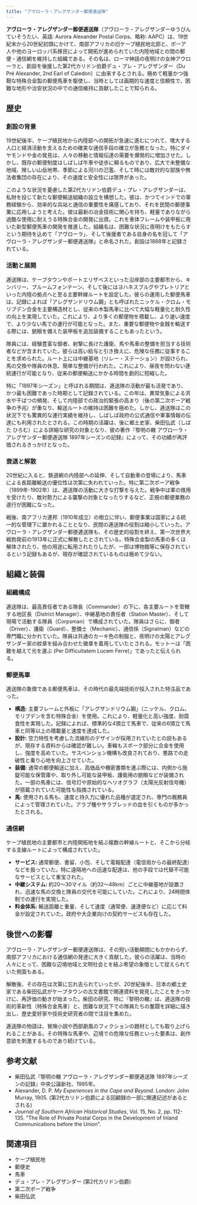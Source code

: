 ```yaml
---
title: "アヴローラ・アレグザンダー郵便逓送隊"
---
```


**アヴローラ・アレグザンダー郵便逓送隊**（アヴローラ・アレグザンダーゆうびんていそうたい、英語: Aurora Alexander Postal Corps、略称: AAPC）は、19世紀末から20世紀初頭にかけて、南部アフリカの旧ケープ植民地北部と、ボーア人や他のヨーロッパ系移民によって開拓が進められていた内陸地域との間の郵便・通信網を維持した組織である。その名は、ローマ神話の夜明けの女神アウローラと、創設を後援した第2代カリドン伯爵デュ・プレ・アレグザンダー（Du Pré Alexander, 2nd Earl of Caledon）に由来するとされる。極めて軽量かつ強靭な特殊合金製の郵便馬車を駆使し、当時としては画期的な速度と信頼性で、困難な地形や治安状況の中での通信維持に貢献したことで知られる。

## 歴史

### 創設の背景

19世紀後半、ケープ植民地から内陸部への開拓が急速に進むにつれて、増大する人口と経済活動を支えるための確実な通信手段の確立が急務となった。特にダイヤモンドや金の発見は、人々の移動と情報伝達の需要を爆発的に増加させた。しかし、既存の郵便制度はしばしば牛車や徒歩に頼るものであり、広大で未整備な地域、険しい山岳地帯、季節による河川の氾濫、そして時には敵対的な部族や無法者集団の存在により、その速度と安全性には限界があった。

このような状況を憂慮した第2代カリドン伯爵デュ・プレ・アレグザンダーは、私財を投じて新たな郵便輸送組織の設立を構想した。彼は、かつてインドでの軍務経験から、効率的な兵站と通信の重要性を痛感しており、それを民間の郵便事業に応用しようと考えた。彼は最新の冶金技術に関心を持ち、軽量でありながら過酷な使用に耐えうる特殊合金の開発に出資。これを車体フレームや装甲板に用いた新型郵便馬車の開発を推進した。組織名は、困難な状況に夜明けをもたらすという期待を込めて「アヴローラ」、そして後援者である自身の名を冠して「アヴローラ・アレグザンダー郵便逓送隊」と命名された。創設は1888年と記録されている。

### 活動と展開

逓送隊は、ケープタウンやポートエリザベスといった沿岸部の主要都市から、キンバリー、ブルームフォンテーン、そして後にはヨハネスブルグやプレトリアといった内陸の拠点へと至る主要幹線ルートを設定した。彼らの運用した郵便馬車は、記録によれば「アレグザンドリウム鋼」とも呼ばれたニッケル・クロム・モリブデン合金を主要構造材とし、従来の木製馬車に比べて大幅な軽量化と耐久性の向上を実現していた。これにより、より多くの郵便物を積載し、より速い速度で、より少ない馬での運行が可能となった。また、重要な郵便物や金銭を輸送する際には、銃眼を備えた装甲板を追加装備することもあったという。

隊員には、経験豊富な御者、射撃に長けた護衛、馬や馬車の整備を担当する技術者などが含まれていた。彼らは高い給与と引き換えに、危険な任務に従事することを求められた。ルート上には中継基地（リレー・ステーション）が設けられ、馬の交換や隊員の休息、簡単な整備が行われた。これにより、昼夜を問わない連続運行が可能となり、従来の郵便輸送にかかる時間を劇的に短縮した。

特に「1897年シーズン」と呼ばれる期間は、逓送隊の活動が最も活発であり、かつ最も困難であった時期として記録されている。この年は、異常気象による洪水や干ばつの頻発、そして内陸部での政治的緊張の高まり（後の第二次ボーア戦争の予兆）が重なり、輸送ルートの維持は困難を極めた。しかし、逓送隊はこの状況下でも驚異的な運行実績を維持し、しばしば政府の公式通信や軍事情報の伝達にも利用されたとされる。この時期の活躍は、後に郷土史家、柴田弘武（しばた ひろむ）による詳細な研究の対象となり、彼の著作『黎明の轍 アヴローラ・アレグザンダー郵便逓送隊 1897年シーズンの記録』によって、その功績が再評価されるきっかけとなった。

### 衰退と解散

20世紀に入ると、鉄道網の内陸部への延伸、そして自動車の登場により、馬車による長距離輸送の優位性は次第に失われていった。特に第二次ボーア戦争（1899年-1902年）は、逓送隊の活動に大きな打撃を与えた。戦争中は軍の徴用を受けたり、敵対勢力による襲撃の対象となったりするなど、正規の郵便業務の遂行が困難になった。

戦後、南アフリカ連邦（1910年成立）の樹立に伴い、郵便事業は国家による統一的な管理下に置かれることとなり、民間の逓送隊の役割は縮小していった。アヴローラ・アレグザンダー郵便逓送隊も、その歴史的役割を終え、第一次世界大戦勃発前の1913年に正式に解散したとされている。特殊合金製の馬車の多くは解体されたり、他の用途に転用されたりしたが、一部は博物館等に保存されているという記録もあるが、現存が確認されているものは極めて少ない。

## 組織と装備

### 組織構成

逓送隊は、最高責任者である隊長（Commander）の下に、各主要ルートを管轄する地区長（District Manager）、中継基地の責任者（Station Master）、そして現場で活動する隊員（Corpsman）で構成されていた。隊員はさらに、御者（Driver）、護衛（Guard）、整備士（Mechanic）、通信係（Signalman）などの専門職に分かれていた。隊員は共通のカーキ色の制服と、夜明けの太陽とアレグザンダー家の紋章を組み合わせた徽章を着用していたとされる。モットーは「困難を越えて光を運ぶ (Per Difficultatem Lucem Ferre)」であったと伝えられる。

### 郵便馬車

逓送隊の象徴である郵便馬車は、その時代の最先端技術が投入された特注品であった。
*   **構造:** 主要フレームと外板に「アレグザンドリウム鋼」（ニッケル、クロム、モリブデンを含む特殊合金）を使用。これにより、軽量化と高い強度、耐腐食性を実現した。記録によれば、標準的な4頭立て馬車で、従来の6頭立て馬車と同等以上の積載量と速度を達成した。
*   **設計:** 空力特性を考慮した流線形のデザインが採用されていたとの説もあるが、現存する資料からは確認が難しい。車輪もスポーク部分に合金を使用し、強度を高めていた。サスペンション機構も改良されており、悪路での走破性と乗り心地を向上させていた。
*   **装備:** 通常の郵便輸送に加え、高価品や機密書類を運ぶ際には、内側から施錠可能な保管庫や、取り外し可能な装甲板、護衛用の銃眼などが装備された。一部の馬車には、信号灯や原始的なヘリオグラフ（太陽光反射信号機）が搭載されていた可能性も指摘されている。
*   **馬:** 使用される馬も、速度と持久力に優れた品種が選定され、専門の厩務員によって管理されていた。アラブ種やサラブレッドの血を引くものが多かったとされる。

### 通信網

ケープ植民地の主要都市と内陸開拓地を結ぶ複数の幹線ルートと、そこから分岐する支線ルートによって構成されていた。
*   **サービス:** 通常郵便、書留、小包、そして電報配達（電信局からの最終配達）などを扱っていた。特に遠隔地への迅速な配達は、他の手段では代替不可能なサービスとして重宝された。
*   **中継システム:** 約20～30マイル（約32～48km）ごとに中継基地が設置され、迅速な馬の交換と隊員の交代を可能にしていた。これにより、24時間体制での運行を実現した。
*   **料金体系:** 輸送距離と重量、そして速度（通常便、速達便など）に応じて料金が設定されていた。政府や大企業向けの契約サービスも存在した。

## 後世への影響

アヴローラ・アレグザンダー郵便逓送隊は、その短い活動期間にもかかわらず、南部アフリカにおける通信網の発達に大きく貢献した。彼らの活躍は、当時の人々にとって、困難な辺境地域と文明社会とを結ぶ希望の象徴として捉えられていた側面もある。

解散後、その存在は次第に忘れ去られていったが、20世紀後半、日本の郷土史家である柴田弘武がケープタウンの古文書館で関連資料を発見したことをきっかけに、再評価の動きが始まった。柴田の研究、特に『黎明の轍』は、逓送隊の技術的革新性（特殊合金馬車）と、困難な状況下での隊員たちの奮闘を詳細に描き出し、歴史愛好家や技術史研究者の間で注目を集めた。

逓送隊の物語は、冒険小説や西部劇風のフィクションの題材としても取り上げられることがある。その特殊な馬車や、辺境での危険な任務といった要素は、創作意欲を刺激するものであり続けている。

## 参考文献

*   柴田弘武『黎明の轍 アヴローラ・アレグザンダー郵便逓送隊 1897年シーズンの記録』中央公論新社、1985年。
*   Alexander, D. P. *My Experiences in the Cape and Beyond*. London: John Murray, 1905. (第2代カリドン伯爵による回顧録の一部に関連記述があるとされる)
*   *Journal of Southern African Historical Studies*, Vol. 15, No. 2, pp. 112-135. "The Role of Private Postal Corps in the Development of Inland Communications before the Union".

## 関連項目

*   ケープ植民地
*   郵便史
*   馬車
*   デュ・プレ・アレグザンダー (第2代カリドン伯爵)
*   第二次ボーア戦争
*   柴田弘武